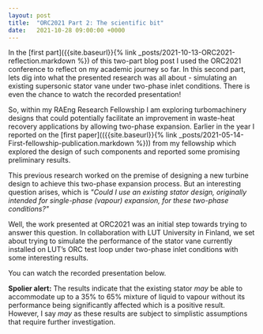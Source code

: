 ```yaml
---
layout: post
title:  "ORC2021 Part 2: The scientific bit"
date:   2021-10-28 09:00:00 +0000
---
```

In the [first part]({{site.baseurl}}{% link _posts/2021-10-13-ORC2021-reflection.markdown %}) of this two-part blog post I used the ORC2021 conference to reflect on my academic journey so far. In this second part, lets dig into what the presented research was all about - simulating an existing supersonic stator vane under two-phase inlet conditions. There is even the chance to watch the recorded presentation!

So, within my RAEng Research Fellowship I am exploring turbomachinery designs that could potentially facilitate an improvement in waste-heat recovery applications by allowing two-phase expansion. Earlier in the year I reported on the [first paper](({{site.baseurl}}{% link _posts/2021-05-14-First-fellowship-publication.markdown %})) from my fellowship which explored the design of such components and reported some promising preliminary results.

This previous research worked on the premise of designing a new turbine design to achieve this two-phase expansion process. But an interesting question arises, which is *"Could I use an existing stator design, originally intended for single-phase (vapour) expansion, for these two-phase conditions?"*

Well, the work presented at ORC2021 was an initial step towards trying to answer this question. In collaboration with LUT University in Finland, we set about trying to simulate the performance of the stator vane currently installed on LUT’s ORC test loop under two-phase inlet conditions with some interesting results.

You can watch the recorded presentation below.

**Spolier alert:**
The results indicate that the existing stator *may* be able to accommodate up to a 35% to 65% mixture of liquid to vapour without its performance being significantly affected which is a positive result. However, I say *may* as these results are subject to simplistic assumptions that require further investigation.